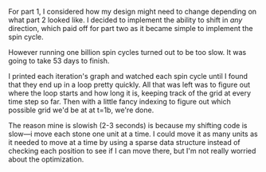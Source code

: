 For part 1, I considered how my design might need to change depending on what part 2 looked like. I decided to implement the ability to shift in *any* direction, which paid off for part two as it became simple to implement the spin cycle.

However running one billion spin cycles turned out to be too slow. It was going to take 53 days to finish.

I printed each iteration's graph and watched each spin cycle until I found that they end up in a loop pretty quickly. All that was left was to figure out where the loop starts and how long it is, keeping track of the grid at every time step so far. Then with a little fancy indexing to figure out which possible grid we'd be at at t=1b, we're done.

The reason mine is slowish (2-3 seconds) is because my shifting code is slow—i move each stone one unit at a time. I could move it as many units as it needed to move at a time by using a sparse data structure instead of checking each position to see if I can move there, but I'm not really worried about the optimization.